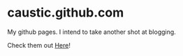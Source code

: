 caustic.github.com
==================
  My github pages.  I intend to take another shot at blogging.

  Check them out [Here](caustic.github.com)!
